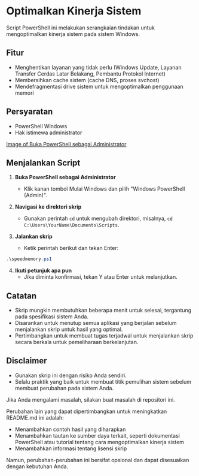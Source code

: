 # Optimalkan Kinerja Sistem

Script PowerShell ini melakukan serangkaian tindakan untuk mengoptimalkan kinerja sistem pada sistem Windows.

## Fitur

* Menghentikan layanan yang tidak perlu (Windows Update, Layanan Transfer Cerdas Latar Belakang, Pembantu Protokol Internet)
* Membersihkan cache sistem (cache DNS, proses svchost)
* Mendefragmentasi drive sistem untuk mengoptimalkan penggunaan memori

## Persyaratan

* PowerShell Windows
* Hak istimewa administrator

[Image of Buka PowerShell sebagai Administrator](https://i0.wp.com/winpoin.com/wp-content/uploads/2013/07/cara-buka-windows-powershell-admin-windows-8_02.jpg?w=640&ssl=1)

## Menjalankan Script

1. **Buka PowerShell sebagai Administrator**
    * Klik kanan tombol Mulai Windows dan pilih "Windows PowerShell (Admin)".

2. **Navigasi ke direktori skrip**
    * Gunakan perintah `cd` untuk mengubah direktori, misalnya, `cd C:\Users\YourName\Documents\Scripts`.

3. **Jalankan skrip**
    * Ketik perintah berikut dan tekan Enter:

```powershell
.\speedmemory.ps1
```

4. **Ikuti petunjuk apa pun**
    * Jika diminta konfirmasi, tekan Y atau Enter untuk melanjutkan.

## Catatan

* Skrip mungkin membutuhkan beberapa menit untuk selesai, tergantung pada spesifikasi sistem Anda.
* Disarankan untuk menutup semua aplikasi yang berjalan sebelum menjalankan skrip untuk hasil yang optimal.
* Pertimbangkan untuk membuat tugas terjadwal untuk menjalankan skrip secara berkala untuk pemeliharaan berkelanjutan.

## Disclaimer

* Gunakan skrip ini dengan risiko Anda sendiri.
* Selalu praktik yang baik untuk membuat titik pemulihan sistem sebelum membuat perubahan pada sistem Anda.

Jika Anda mengalami masalah, silakan buat masalah di repositori ini.


Perubahan lain yang dapat dipertimbangkan untuk meningkatkan README.md ini adalah:

* Menambahkan contoh hasil yang diharapkan
* Menambahkan tautan ke sumber daya terkait, seperti dokumentasi PowerShell atau tutorial tentang cara mengoptimalkan kinerja sistem
* Menambahkan informasi tentang lisensi skrip

Namun, perubahan-perubahan ini bersifat opsional dan dapat disesuaikan dengan kebutuhan Anda.
